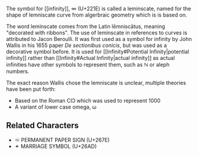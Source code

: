 The symbol for [[infinity]], ∞ (U+221E) is called a leminscate, named for the shape of lemniscate curve from algerbraic geometry which is is based on.

The word leminscate comes from the Latin lēmniscātus, meaning "decorated with ribbons". The use of leminscate in references to curves is attributed to Jacon Beroulli.  It was first used as a symbol for infinity by John Wallis in his 1655 paper _De sectionibus conicis_, but was used as a decorative symbol before.  It is used for [[Infinity#Potential Infinity|potential infinity]] rather than [[Infinity#Actual Infinity|actual infinity]] as actual infinities have other symbols to represent them, such as  ℕ or aleph numbers.

The exact reason Wallis chose the lemniscate is unclear, multiple theories have been put forth:

- Based on the Roman CIↃ which was used to represent 1000
- A variant of lower case omega, ω

## Related Characters
- ♾ PERMANENT PAPER SIGN (U+267E)
- ⚭ MARRIAGE SYMBOL (U+26AD)
